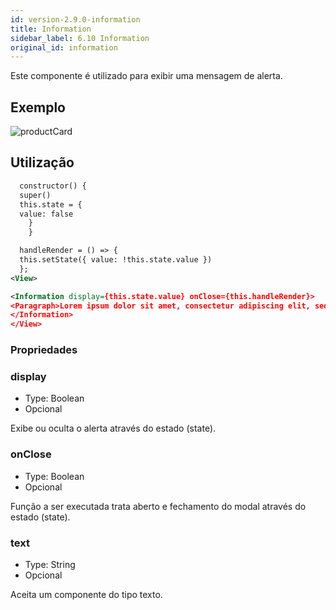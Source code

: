 ```yaml
---
id: version-2.9.0-information
title: Information
sidebar_label: 6.10 Information
original_id: information
---
```


Este componente é utilizado para exibir uma mensagem de alerta.

## Exemplo

![productCard](assets/images_components/v2.0.0/information.png)

## Utilização

```xml
  constructor() {
  super()
  this.state = {
  value: false
    }
    }

  handleRender = () => {
  this.setState({ value: !this.state.value })
  };
<View>

<Information display={this.state.value} onClose={this.handleRender}>
<Paragraph>Lorem ipsum dolor sit amet, consectetur adipiscing elit, sed do eiusmod tempor incididunt ut labore et dolore magna aliqua.</Paragraph>
</Information>
</View>
```

### Propriedades

### display

- Type: Boolean
- Opcional

Exibe ou oculta o alerta através do estado (state).

### onClose

- Type: Boolean
- Opcional

Função a ser executada trata aberto e fechamento do modal através do estado (state).

### text

- Type: String
- Opcional

Aceita um componente do tipo texto.
